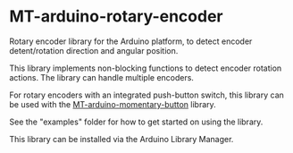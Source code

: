 # MT-arduino-rotary-encoder

Rotary encoder library for the Arduino platform, to detect encoder detent/rotation direction and angular position.

This library implements non-blocking functions to detect encoder rotation actions. The library can handle multiple encoders.

For rotary encoders with an integrated push-button switch, this library can be used with the [MT-arduino-momentary-button](https://github.com/Morgritech/MT-arduino-momentary-button) library.

See the "examples" folder for how to get started on using the library.

This library can be installed via the Arduino Library Manager.
